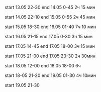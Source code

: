 start 13.05 22-30
end 14.05 0-45
2ч 15 мин

start 14.05 22-10
end 15.05 0-55
2ч 45 мин

start 15.05 18-30
end 16.05 01-40
7ч 10 мин

start 16.05 21-15
end 17.05 0-30
3ч 15 мин

start 17.05 14-45
end 17.05 18-00
3ч 15 мин

start 17.05 21-00
end 17.05 23-30
2ч 30мин

start 18.05 12-00
end 18.05 18-00
6ч

start 18-05 21-20
end 19.05 01-30 
4ч 10мин

start 19.05 21-30